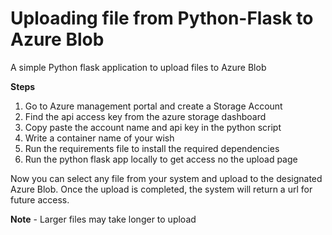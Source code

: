# Uploading file from Python-Flask to Azure Blob 

A simple Python flask application to upload files to Azure Blob

**Steps**

1. Go to Azure management portal and create a Storage Account
2. Find the api access key from the azure storage dashboard
3. Copy paste the account name and api key in the python script
4. Write a container name of your wish
5. Run the requirements file to install the required dependencies
6. Run the python flask app locally to get access no the upload page

Now you can select any file from your system and upload to the designated Azure Blob. Once the upload is completed, the system will return a url for future access.

__Note__ - Larger files may take longer to upload
